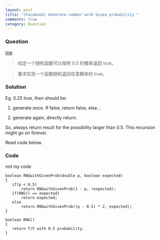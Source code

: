 ```yaml
---
layout: post
title: "[Facebook] Generate number with Given probability "
comments: true
category: Question
---
```


### Question

[link](http://blog.sina.com.cn/s/blog_b9285de20101h463.html)

> 给定一个随机函数可以按照 0.5 的概率返回 true。

> 要求实现一个函数随机返回任意概率的 true。

### Solution

Eg. 0.25 true, then should be:

1. generate once. If false, return false, else...

1. generate again, directly return.

So, always return result for the possibility larger than 0.5. This recursion might go on forever.

Read code below.

### Code

not my code

    boolean RNGwithGivenProb(double p, boolean expected)
    {
       if(p < 0.5)
           return RNGwithGivenProb(1 - p, !expected);
       if(RNG() == expected)
           return expected;
       else
           return RNGwithGivenProb((p - 0.5) * 2, expected);
    }

    boolean RNG()
    {
       return T/F with 0.5 probability.
    }
